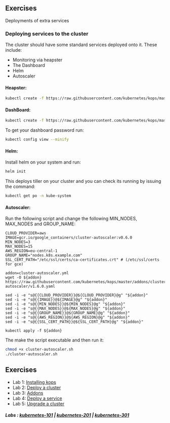 

## Exercises

Deployments of extra services

### Deploying services to the cluster

The cluster should have some standard services deployed onto it. These include:

- Monitoring via heapster
- The Dashboard
- Helm
- Autoscaler

#### Heapster:

```bash
kubectl create -f https://raw.githubusercontent.com/kubernetes/kops/master/addons/monitoring-standalone/v1.6.0.yaml
```

#### DashBoard:

```bash
kubectl create -f https://raw.githubusercontent.com/kubernetes/kops/master/addons/kubernetes-dashboard/v1.6.3.yaml
```

To get your dashboard password run:

```bash
kubectl config view --minify
```

#### Helm:
Install helm on your system and run:

```bash
helm init
```

This deploys tiller on your cluster and you can check its running by issuing the command:

```bash
kubectl get po -n kube-system
```

#### Autoscaler:
Run the following script and change the following MIN_NODES, MAX_NODES and GROUP_NAME:

```
CLOUD_PROVIDER=aws
IMAGE=gcr.io/google_containers/cluster-autoscaler:v0.6.0
MIN_NODES=3
MAX_NODES=15
AWS_REGION=eu-central-1
GROUP_NAME="nodes.k8s.example.com"
SSL_CERT_PATH="/etc/ssl/certs/ca-certificates.crt" # (/etc/ssl/certs for gce)

addon=cluster-autoscaler.yml
wget -O ${addon} https://raw.githubusercontent.com/kubernetes/kops/master/addons/cluster-autoscaler/v1.6.0.yaml

sed -i -e "s@{{CLOUD_PROVIDER}}@${CLOUD_PROVIDER}@g" "${addon}"
sed -i -e "s@{{IMAGE}}@${IMAGE}@g" "${addon}"
sed -i -e "s@{{MIN_NODES}}@${MIN_NODES}@g" "${addon}"
sed -i -e "s@{{MAX_NODES}}@${MAX_NODES}@g" "${addon}"
sed -i -e "s@{{GROUP_NAME}}@${GROUP_NAME}@g" "${addon}"
sed -i -e "s@{{AWS_REGION}}@${AWS_REGION}@g" "${addon}"
sed -i -e "s@{{SSL_CERT_PATH}}@${SSL_CERT_PATH}@g" "${addon}"

kubectl apply -f ${addon}
```

The make the script executable and then run it:

```bash
chmod +x cluster-autoscaler.sh
./cluster-autoscaler.sh
```

## Exercises

- Lab 1: [Installing kops](/kubernetes-201/labs/00-install-kops.md)
- Lab 2: [Deploy a cluster](/kubernetes-201/labs/01-deploy-cluster.md)
- Lab 3: [Addons](/kubernetes-201/labs/02-addons.md)
- Lab 4: [Deploy a service](/kubernetes-201/labs/03-deploy-service.md)
- Lab 5: [Upgrade a cluster](/kubernetes-201/labs/04-upgrading.md)

##### Labs : [kubernetes-101](/kubernetes-101/) | [kubernetes-201](/kubernetes-201/) | [kubernetes-301](/kubernetes-301/)
